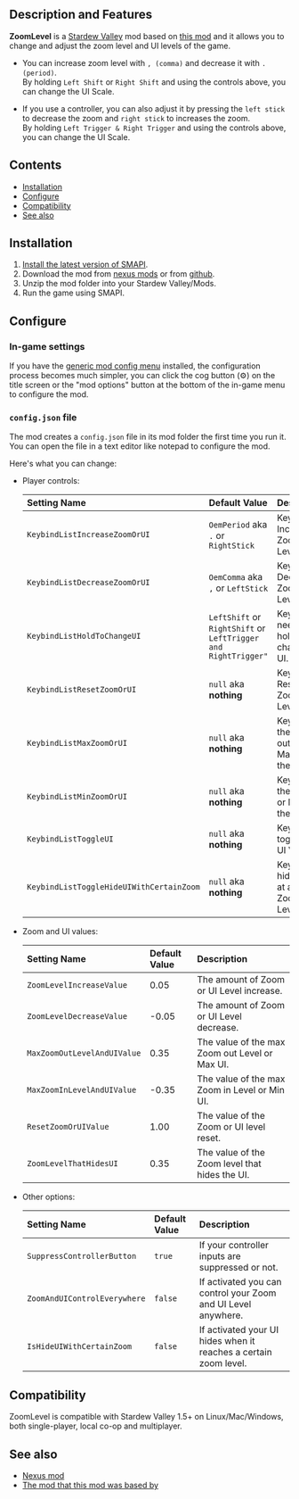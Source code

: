 ## Description and Features

**ZoomLevel** is a [Stardew Valley](http://stardewvalley.net/) mod based on [this mod](https://github.com/GuiNoya/SVMods/) and it allows you to change and adjust the zoom level and UI levels of the game.

* You can increase zoom level with ``, (comma)`` and decrease it with ``. (period)``.<br>
 By holding ``Left Shift`` or ``Right Shift`` and using the controls above, you can change the UI Scale.

* If you use a controller, you can also adjust it by pressing the ``left stick`` to decrease the zoom and ``right stick`` to increases the zoom.<br>
By holding ``Left Trigger & Right Trigger`` and using the controls above, you can change the UI Scale.

## Contents
* [Installation](#Installation)
* [Configure](#Configure)
* [Compatibility](#Compatibility)
* [See also](#see-also)

## Installation
1. [Install the latest version of SMAPI](https://smapi.io/).
2. Download the mod from [nexus mods](https://www.nexusmods.com/stardewvalley/mods/7363?tab=files) or from [github](https://github.com/thespbgamer/ZoomLevel/releases/).
3. Unzip the mod folder into your Stardew Valley/Mods.
4. Run the game using SMAPI.

## Configure
### In-game settings
If you have the [generic mod config menu](https://www.nexusmods.com/stardewvalley/mods/5098?tab=files) installed, the configuration process becomes much simpler, you can click the cog button (⚙) on the title screen or the "mod options" button at the bottom of
the in-game menu to configure the mod.

### `config.json` file
The mod creates a `config.json` file in its mod folder the first time you run it. You can open the file in a text editor like notepad to configure the mod.

Here's what you can change:

* Player controls:

  Setting Name                                        | Default Value                                                   | Description
  :-------------------------------------------------- | :-------------------------------------------------------------- | :------------------
  `KeybindListIncreaseZoomOrUI`                       | `OemPeriod` aka `.` or `RightStick`                             | Key to Increase Zoom or UI Level.
  `KeybindListDecreaseZoomOrUI`                       | `OemComma` aka `,` or `LeftStick`                               | Key to Decrease Zoom or UI Level.
  `KeybindListHoldToChangeUI`                         | `LeftShift` or `RightShift` or `LeftTrigger and RightTrigger"`  | Key you need to hold to change the UI.
  `KeybindListResetZoomOrUI`                          | `null` aka **nothing**                                          | Key to Reset the Zoom or UI Level.
  `KeybindListMaxZoomOrUI`                            | `null` aka **nothing**                                          | Key to Max the Zoom out or Maximize the UI.
  `KeybindListMinZoomOrUI`                            | `null` aka **nothing**                                          | Key to Max the Zoom in or Minimize the UI.
  `KeybindListToggleUI`                               | `null` aka **nothing**                                          | Keybinds to toggle the UI Visibility.
  `KeybindListToggleHideUIWithCertainZoom`            | `null` aka **nothing**                                          | Keybinds to hides the UI at a certain Zoom Level.
  
* Zoom and UI values:

  Setting Name                   | Default Value | Description
  :----------------------------- | :------------ | :------------------
  `ZoomLevelIncreaseValue`       |  0.05         | The amount of Zoom or UI Level increase.
  `ZoomLevelDecreaseValue`       | -0.05         | The amount of Zoom or UI Level decrease.
  `MaxZoomOutLevelAndUIValue`    |  0.35         | The value of the max Zoom out Level or Max UI.
  `MaxZoomInLevelAndUIValue`     | -0.35         | The value of the max Zoom in Level or Min UI.
  `ResetZoomOrUIValue`           |  1.00         | The value of the Zoom or UI level reset.
  `ZoomLevelThatHidesUI`         |  0.35         | The value of the Zoom level that hides the UI.

* Other options:

  Setting Name                    | Default Value   | Description
  :------------------------------ | :-------------- | :------------------
  `SuppressControllerButton`      | `true`          | If your controller inputs are suppressed or not.
  `ZoomAndUIControlEverywhere`    | `false`         | If activated you can control your Zoom and UI Level anywhere.
  `IsHideUIWithCertainZoom`       | `false`         | If activated your UI hides when it reaches a certain zoom level.

## Compatibility
ZoomLevel is compatible with Stardew Valley 1.5+ on Linux/Mac/Windows, both single-player, local co-op and multiplayer.

## See also
* [Nexus mod](http://www.nexusmods.com/stardewvalley/mods/7363/)
* [The mod that this mod was based by](https://github.com/GuiNoya/SVMods/)
